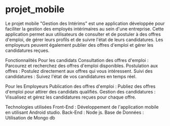 # projet_mobile
Le projet mobile "Gestion des Intérims" est une application développée pour faciliter la gestion des employés intérimaires au sein d'une entreprise. Cette application permet aux utilisateurs de consulter et de postuler à des offres d'emploi, de gérer leurs profils et de suivre l'état de leurs candidatures. Les employeurs peuvent également publier des offres d'emploi et gérer les candidatures reçues.

Fonctionnalités
Pour les candidats
    Consultation des offres d'emploi : Parcourez et recherchez des offres d'emploi disponibles.
    Postulation aux offres : Postulez directement aux offres qui vous intéressent.
    Suivi des candidatures : Suivez l'état de vos candidatures en temps réel.
    
Pour les Employeurs
    Publication des offres d'emploi : Publiez des offres d'emploi pour attirer des candidats qualifiés.
    Gestion des candidatures : Visualisez et gérez les candidatures reçues pour chaque offre.
   
   
   
Technologies utilisées
    Front-End : Développement de l'application mobile en utilisant Android studio.
    Back-End : Node js.
    Base de Données : Utilisation de Mongo db 
